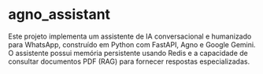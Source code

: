 # agno_assistant
Este projeto implementa um assistente de IA conversacional e humanizado para WhatsApp, construído em Python com FastAPI, Agno e Google Gemini. O assistente possui memória persistente usando Redis e a capacidade de consultar documentos PDF (RAG) para fornecer respostas especializadas.
